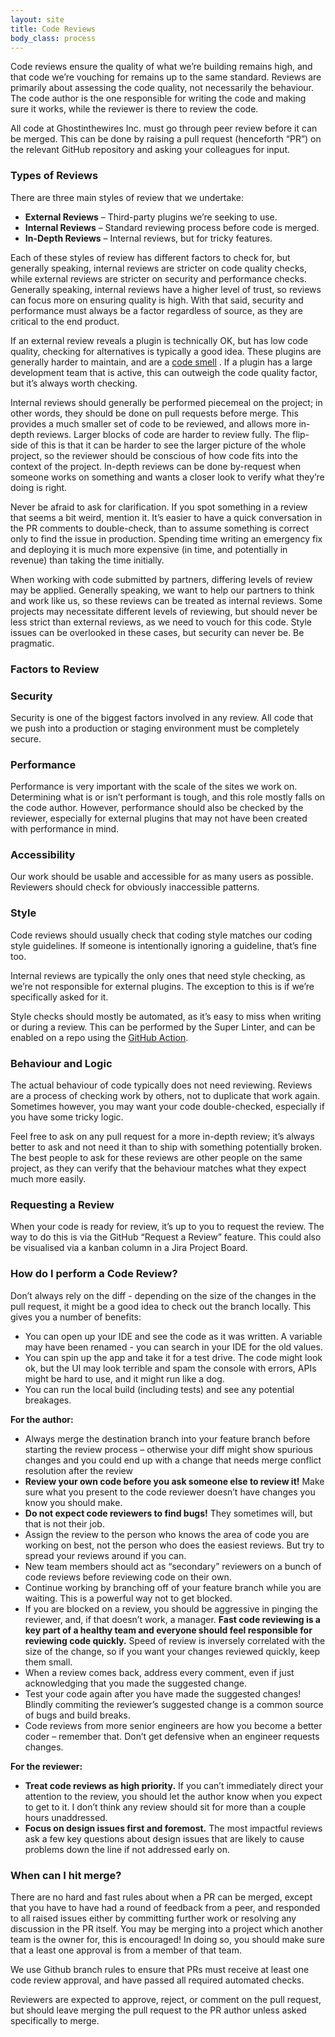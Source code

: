 ```yaml
---
layout: site
title: Code Reviews
body_class: process
---
```


Code reviews ensure the quality of what we’re building remains high, and that code we’re vouching for remains up to the same standard. Reviews are primarily about assessing the code quality, not necessarily the behaviour. The code author is the one responsible for writing the code and making sure it works, while the reviewer is there to review the code.

All code at Ghostinthewires Inc. must go through peer review before it can be merged. This can be done by raising a pull request (henceforth “PR”) on the relevant GitHub repository and asking your colleagues for input.

### Types of Reviews

There are three main styles of review that we undertake:

* **External Reviews** – Third-party plugins we’re seeking to use.
* **Internal Reviews** – Standard reviewing process before code is merged.
* **In-Depth Reviews** – Internal reviews, but for tricky features.

Each of these styles of review has different factors to check for, but generally speaking, internal reviews are stricter on code quality checks, while external reviews are stricter on security and performance checks. Generally speaking, internal reviews have a higher level of trust, so reviews can focus more on ensuring quality is high. With that said, security and performance must always be a factor regardless of source, as they are critical to the end product.

If an external review reveals a plugin is technically OK, but has low code quality, checking for alternatives is typically a good idea. These plugins are generally harder to maintain, and are a [code smell](https://blog.codinghorror.com/code-smells/) . If a plugin has a large development team that is active, this can outweigh the code quality factor, but it’s always worth checking.

Internal reviews should generally be performed piecemeal on the project; in other words, they should be done on pull requests before merge. This provides a much smaller set of code to be reviewed, and allows more in-depth reviews. Larger blocks of code are harder to review fully. The flip-side of this is that it can be harder to see the larger picture of the whole project, so the reviewer should be conscious of how code fits into the context of the project. In-depth reviews can be done by-request when someone works on something and wants a closer look to verify what they’re doing is right.

Never be afraid to ask for clarification. If you spot something in a review that seems a bit weird, mention it. It’s easier to have a quick conversation in the PR comments to double-check, than to assume something is correct only to find the issue in production. Spending time writing an emergency fix and deploying it is much more expensive (in time, and potentially in revenue) than taking the time initially.

When working with code submitted by partners, differing levels of review may be applied. Generally speaking, we want to help our partners to think and work like us, so these reviews can be treated as internal reviews. Some projects may necessitate different levels of reviewing, but should never be less strict than external reviews, as we need to vouch for this code. Style issues can be overlooked in these cases, but security can never be. Be pragmatic.

### Factors to Review

### Security

Security is one of the biggest factors involved in any review. All code that we push into a production or staging environment must be completely secure.

### Performance

Performance is very important with the scale of the sites we work on. Determining what is or isn’t performant is tough, and this role mostly falls on the code author. However, performance should also be checked by the reviewer, especially for external plugins that may not have been created with performance in mind.

### Accessibility

Our work should be usable and accessible for as many users as possible. Reviewers should check for obviously inaccessible patterns.

### Style

Code reviews should usually check that coding style matches our coding style guidelines. If someone is intentionally ignoring a guideline, that’s fine too.

Internal reviews are typically the only ones that need style checking, as we’re not responsible for external plugins. The exception to this is if we’re specifically asked for it.

Style checks should mostly be automated, as it’s easy to miss when writing or during a review. This can be performed by the Super Linter, and can be enabled on a repo using the [GitHub Action](https://github.com/github/super-linter/blob/master/README.md). 

### Behaviour and Logic

The actual behaviour of code typically does not need reviewing. Reviews are a process of checking work by others, not to duplicate that work again. Sometimes however, you may want your code double-checked, especially if you have some tricky logic.

Feel free to ask on any pull request for a more in-depth review; it’s always better to ask and not need it than to ship with something potentially broken. The best people to ask for these reviews are other people on the same project, as they can verify that the behaviour matches what they expect much more easily.

### Requesting a Review

When your code is ready for review, it’s up to you to request the review. The way to do this is via the GitHub “Request a Review” feature. This could also be visualised via a kanban column in a Jira Project Board.

### How do I perform a Code Review?

Don’t always rely on the diff - depending on the size of the changes in the pull request, it might be a good idea to check out the branch locally. This gives you a number of benefits:

* You can open up your IDE and see the code as it was written. A variable may have been renamed - you can search in your IDE for the old values.
* You can spin up the app and take it for a test drive. The code might look ok, but the UI may look terrible and spam the console with errors, APIs might be hard to use, and it might run like a dog.
* You can run the local build (including tests) and see any potential breakages.

**For the author:**

* Always merge the destination branch into your feature branch before starting the review process – otherwise your diff might show spurious changes and you could end up with a change that needs merge conflict resolution after the review
* **Review your own code before you ask someone else to review it!**  Make sure what you present to the code reviewer doesn’t have changes you know you should make.
* **Do not expect code reviewers to find bugs!**  They sometimes will, but that is not their job.
* Assign the review to the person who knows the area of code you are working on best, not the person who does the easiest reviews.  But try to spread your reviews around if you can.
* New team members should act as “secondary” reviewers on a bunch of code reviews before reviewing code on their own. 
* Continue working by branching off of your feature branch while you are waiting.  This is a powerful way not to get blocked.
* If you are blocked on a review, you should be aggressive in pinging the reviewer, and, if that doesn’t work, a manager.  **Fast code reviewing is a key part of a healthy team and everyone should feel responsible for reviewing code quickly.**  Speed of review is inversely correlated with the size of the change, so if you want your changes reviewed quickly, keep them small.
* When a review comes back, address every comment, even if just acknowledging that you made the suggested change.
* Test your code again after you have made the suggested changes!  Blindly commiting the reviewer’s suggested change is a common source of bugs and build breaks.
* Code reviews from more senior engineers are how you become a better coder – remember that.  Don’t get defensive when an engineer requests changes.

**For the reviewer:**

* **Treat code reviews as high priority.**  If you can’t immediately direct your attention to the review, you should let the author know when you expect to get to it.  I don’t think any review should sit for more than a couple hours unaddressed.
* **Focus on design issues first and foremost.**  The most impactful reviews ask a few key questions about design issues that are likely to cause problems down the line if not addressed early on.  

### When can I hit merge?

There are no hard and fast rules about when a PR can be merged, except that you have to have had a round of feedback from a peer, and responded to all raised issues either by committing further work or resolving any discussion in the PR itself. You may be merging into a project which another team is the owner for, this is encouraged! In doing so, you should make sure that a least one approval is from a member of that team.

We use Github branch rules to ensure that PRs must receive at least one code review approval, and have passed all required automated checks.

Reviewers are expected to approve, reject, or comment on the pull request, but should leave merging the pull request to the PR author unless asked specifically to merge.
